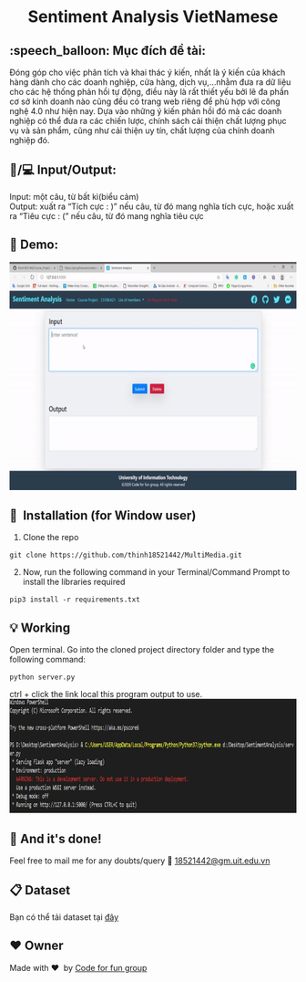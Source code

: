 <h1 align="center">Sentiment Analysis VietNamese</h1>
<h2>:speech_balloon: Mục đích đề tài:</h2>
Đóng góp cho việc phân tích và khai thác ý kiến, nhất là ý kiến của khách hàng dành cho các doanh nghiệp, cửa hàng, dịch vụ,…nhằm đưa ra dữ liệu cho các hệ thống phản hồi tự động, điều này là rất thiết yếu bởi lẽ đa phần cơ sở kinh doanh nào cũng đều có trang web riêng để phù hợp với công nghệ 4.0 như hiện nay.
Dựa vào những ý kiến phản hồi đó mà các doanh nghiệp có thể đưa ra các chiến lược, chính sách cải thiện chất lượng phục vụ và sản phẩm, cũng như cải thiện uy tín, chất lượng của chính doanh nghiệp đó.

## :electric_plug:/:computer: Input/Output:

Input: một câu, từ bất kì(biểu cảm) <br>
Output: xuất ra “Tích cực : )” nếu câu, từ đó mang nghĩa tích cực, hoặc xuất ra “Tiêu cực : (” nếu câu, từ đó mang nghĩa tiêu cực

## :star2: Demo:
<p align="center"><img src="https://github.com/thinh18521442/Course_Project_AI/blob/master/readme/ezgif.com-video-to-gif.gif" width="700" height="400"></p>

## 🚀&nbsp; Installation (for Window user)
1. Clone the repo
```
git clone https://github.com/thinh18521442/MultiMedia.git
```
2. Now, run the following command in your Terminal/Command Prompt to install the libraries required
```
pip3 install -r requirements.txt
```
## :bulb: Working

Open terminal. Go into the cloned project directory folder and type the following command:
```
python server.py
```
ctrl + click the link local this program output to use.
<img src="https://github.com/thinh18521442/Course_Project_AI/blob/master/readme/Annotation%202020-07-01%20213847.png" width="600" height="200">

## :clap: And it's done!
Feel free to mail me for any doubts/query 
:email: 18521442@gm.uit.edu.vn

## :clipboard: Dataset
Bạn có thể tải dataset tại [đây](https://github.com/thinh18521442/Course_Project_AI/blob/master/dataset1.csv)
## :heart: Owner
Made with :heart:&nbsp;  by [Code for fun group](https://github.com/thinh18521442)

